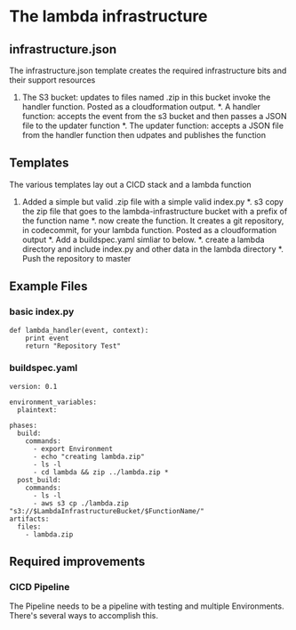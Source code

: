 # The lambda infrastructure
## infrastructure.json
The infrastructure.json template creates the required infrastructure bits and their support resources
1. The S3 bucket: updates to files named .zip in this bucket invoke the handler function. Posted as a cloudformation output.
*. A handler function: accepts the event from the s3 bucket and then passes a JSON file to the updater function
*. The updater function: accepts a JSON file from the handler function then udpates and publishes the function
## Templates
The various templates lay out a CICD stack and a lambda function
1. Added a simple but valid .zip file with a simple valid index.py
*. s3 copy the zip file that goes to the lambda-infrastructure bucket with a prefix of the function name
*. now create the function. It creates a git repository, in codecommit, for your lambda function. Posted as a cloudformation output
*. Add a buildspec.yaml simliar to below.
*. create a lambda directory and include index.py and other data in the lambda directory
*. Push the repository to master

## Example Files
### basic index.py
```
def lambda_handler(event, context):
    print event
    return "Repository Test"
```
### buildspec.yaml
```
version: 0.1

environment_variables:
  plaintext:
            
phases:
  build:
    commands:
      - export Environment
      - echo "creating lambda.zip"
      - ls -l
      - cd lambda && zip ../lambda.zip *
  post_build:
    commands:
      - ls -l 
      - aws s3 cp ./lambda.zip "s3://$LambdaInfrastructureBucket/$FunctionName/"
artifacts:
  files:
    - lambda.zip
```
## Required improvements
### CICD Pipeline
The Pipeline needs to be a pipeline with testing and multiple Environments. There's several ways to accomplish this.
